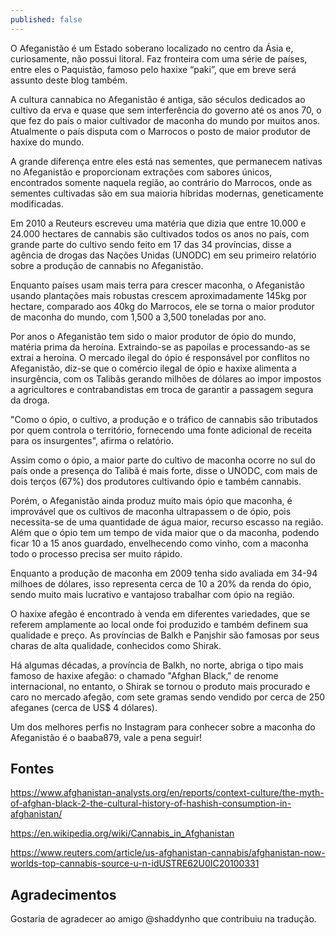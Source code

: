 ```yaml
---
published: false
---
```

O Afeganistão é um Estado soberano localizado no centro da Ásia e, curiosamente, não possui litoral. Faz fronteira com uma série de países, entre eles o Paquistão, famoso pelo haxixe “paki”, que em breve será assunto deste blog também.

A cultura cannabica no Afeganistão é antiga, são séculos dedicados ao cultivo da erva e quase que sem interferência do governo até os anos 70, o que fez do país o maior cultivador de maconha do mundo por muitos anos. Atualmente o país disputa com o Marrocos o posto de maior produtor de haxixe do mundo. 

A grande diferença entre eles está nas sementes, que permanecem nativas no Afeganistão e proporcionam extrações com sabores únicos, encontrados somente naquela região, ao contrário do Marrocos, onde as sementes cultivadas são em sua maioria híbridas modernas, geneticamente modificadas.

Em 2010 a Reuteurs escreveu uma matéria que dizia que entre 10.000 e 24.000 hectares de cannabis são cultivados todos os anos no país, com grande parte do cultivo sendo feito em 17 das 34 províncias, disse a agência de drogas das Nações Unidas (UNODC) em seu primeiro relatório sobre a produção de cannabis no Afeganistão.

Enquanto países usam mais terra para crescer maconha, o Afeganistão usando plantações mais robustas crescem aproximadamente 145kg por hectare, comparado aos 40kg do Marrocos, ele se torna o maior produtor de maconha do mundo, com 1,500 a 3,500 toneladas por ano.

Por anos o Afeganistão tem sido o maior produtor de ópio do mundo, matéria prima da heroína. Extraindo-se as papoilas e processando-as se extrai a heroína. O mercado ilegal do ópio é responsável por conflitos no Afeganistão, diz-se que o comércio ilegal de ópio e haxixe alimenta a insurgência, com os Talibãs gerando milhões de dólares ao impor impostos a agricultores e contrabandistas em troca de garantir a passagem segura da droga.

"Como o ópio, o cultivo, a produção e o tráfico de cannabis são tributados por quem controla o território, fornecendo uma fonte adicional de receita para os insurgentes", afirma o relatório.

Assim como o ópio, a maior parte do cultivo de maconha ocorre no sul do país onde a presença do Talibã é mais forte, disse o UNODC, com mais de dois terços (67%) dos produtores cultivando ópio e também cannabis.

Porém, o Afeganistão ainda produz muito mais ópio que maconha, é improvável que os cultivos de maconha ultrapassem o de ópio, pois necessita-se de uma quantidade de água maior, recurso escasso na região. Além que o ópio tem um tempo de vida maior que o da maconha, podendo ficar 10 a 15 anos guardado, envelhecendo como vinho, com a maconha todo o processo precisa ser muito rápido.

Enquanto a produção de maconha em 2009 tenha sido avaliada em 34-94 milhoes de dólares, isso representa cerca de 10 a 20% da renda do ópio, sendo muito mais lucrativo e vantajoso trabalhar com ópio na região.

O haxixe afegão é encontrado à venda em diferentes variedades, que se referem amplamente ao local onde foi produzido e também definem sua qualidade e preço. As províncias de Balkh e Panjshir são famosas por seus charas de alta qualidade, conhecidos como Shirak. 

Há algumas décadas, a província de Balkh, no norte, abriga o tipo mais famoso de haxixe afegão: o chamado "Afghan Black," de renome internacional, no entanto, o Shirak se tornou o produto mais procurado e caro no mercado afegão, com sete gramas sendo vendido por cerca de 250 afeganes (cerca de US$ 4 dólares).

Um dos melhores perfis no Instagram para conhecer sobre a maconha do Afeganistão é o baaba879, vale a pena seguir!

## Fontes

https://www.afghanistan-analysts.org/en/reports/context-culture/the-myth-of-afghan-black-2-the-cultural-history-of-hashish-consumption-in-afghanistan/

https://en.wikipedia.org/wiki/Cannabis_in_Afghanistan

https://www.reuters.com/article/us-afghanistan-cannabis/afghanistan-now-worlds-top-cannabis-source-u-n-idUSTRE62U0IC20100331

## Agradecimentos

Gostaria de agradecer ao amigo @shaddynho que contribuiu na tradução.


